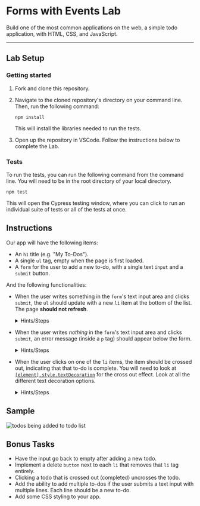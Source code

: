 # Forms with Events Lab

Build one of the most common applications on the web, a simple todo application, with HTML, CSS, and JavaScript.

---

## Lab Setup

### Getting started

1. Fork and clone this repository.

1. Navigate to the cloned repository's directory on your command line. Then, run the following command:

   ```
   npm install
   ```

   This will install the libraries needed to run the tests.

1. Open up the repository in VSCode. Follow the instructions below to complete the Lab.

### Tests

To run the tests, you can run the following command from the command line. You will need to be in the root directory of your local directory.

```
npm test
```

This will open the Cypress testing window, where you can click to run an individual suite of tests or all of the tests at once.

## Instructions

Our app will have the following items:

- An `h1` title (e.g. "My To-Dos").
- A single `ul` tag, empty when the page is first loaded.
- A `form` for the user to add a new to-do, with a single text `input` and a `submit` button.

And the following functionalities:

- When the user writes something in the `form`'s text input area and clicks `submit`, the `ul` should update with a new `li` item at the bottom of the list. The page **should not refresh**.

  <details>
    <summary>
      Hints/Steps
    </summary>

  1. Add an event listener to the form with `.addEventListener`. What event do you want to listen for?
  2. Remember, what does `event.preventDefault()` do?
  3. Grab the value the user typed from the text input. Do you remember what property of the input node has this? If not Google it or ask a peer.
  4. Create new `li` element with `document.createElement()`. Set its `textContent` property to be the text the user typed.
  5. Don't forget to append the created `li` to the list.

  </details>

- When the user writes _nothing_ in the `form`'s text input area and clicks `submit`, an error message (inside a `p` tag) should appear below the form.

  <details>
    <summary>
      Hints/Steps
    </summary>

  1. How can you check if the input text has something typed or not?
  2. Have an empty paragraph that is above the `<ul>` and under the `<form>`. If the user didn't type anything, modify the content of the paragraph to display a text like: 'Error. Todo cannot be empty'

  </details>

- When the user clicks on one of the `li` items, the item should be crossed out, indicating that that to-do is complete. You will need to look at [`[element].style.textDecoration`](https://www.w3schools.com/jsref/prop_style_textdecoration.asp) for the cross out effect. Look at all the different text decoration options.

  <details>
    <summary>
      Hints/Steps
    </summary>

  1. You will need to add an event listener to all the `li` elements. Those `li` elements have yet to be created. How can you add an event listener to these?
  2. How can you only affect the `li` that was clicked on?

  </details>

## Sample

![todos being added to todo list](/todos.gif)

## Bonus Tasks

- Have the input go back to empty after adding a new todo.
- Implement a delete `button` next to each `li` that removes that `li` tag entirely.
- Clicking a todo that is crossed out (completed) uncrosses the todo.
- Add the ability to add multiple to-dos if the user submits a text input with multiple lines. Each line should be a new to-do.
- Add some CSS styling to your app.

